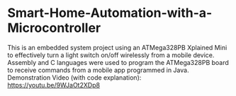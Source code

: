 # Smart-Home-Automation-with-a-Microcontroller
This is an embedded system project using an ATMega328PB Xplained Mini to effectively turn a light switch on/off wirelessly from a mobile device. Assembly and C languages were used to program the ATMega328PB board to receive commands from a mobile app programmed in Java.
Demonstration Video (with code explanation): https://youtu.be/9WJaOt2XDp8
